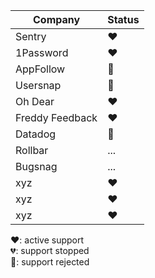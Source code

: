 Company | Status
------------ | -------------
Sentry | ❤️
1Password | ❤️
AppFollow | 🛑
Usersnap | 🛑
Oh Dear | ❤️
Freddy Feedback | ❤️
Datadog | 🛑
Rollbar | ...
Bugsnag | ...
xyz | ❤️
xyz | ❤️
xyz | ❤️

❤️: active support  
💔: support stopped  
🛑: support rejected  
